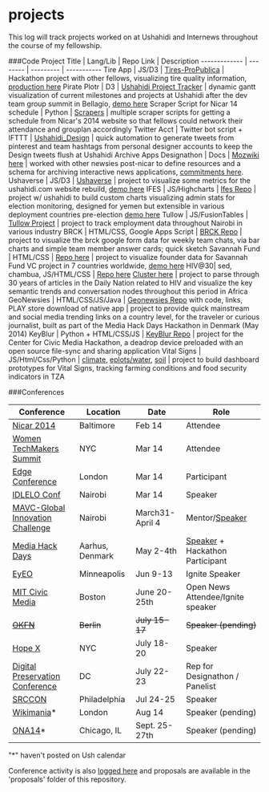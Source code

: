 projects
========
This log will track projects worked on at Ushahidi and Internews throughout the course of my fellowship.

###Code
Project Title | Lang/Lib | Repo Link | Description
------------- | -------- | --------- | -----------
Tire App | JS/D3  | [Tires-ProPublica](https://github.com/mozilla/opennews-onboarding) | Hackathon project with other fellows, visualizing tire quality information, [production here](http://projects.propublica.org/tires/)
Pirate Plotr | D3 | [Ushahidi Project Tracker](https://github.com/auremoser/pirateplotr) | dynamic gantt visualization of current milestones and projects at Ushahidi after the dev team group summit in Bellagio, [demo here](http://auremoser.github.io/pirateplotr/)
Scraper Script for Nicar 14 schedule | Python | [Scrapers](https://github.com/auremoser/scrapers/tree/master/nicar_2014) | multiple scraper scripts for getting a schedule from Nicar's 2014 website so that fellows could network their attendance and grouplan accordingly
Twitter Acct | Twitter bot script + IFTTT | [Ushahidi_Design](https://twitter.com/Ushahidi_Design) | quick automation to generate tweets from pinterest and team hashtags from personal designer accounts to keep the Design tweets flush at Ushahidi
Archive Apps Designathon | Docs | [Mozwiki here](https://wiki.mozilla.org/OpenNews/hackdays/archive) | worked with other newsies post-nicar to define resources and a schema for archiving interactive news applications, [commitments here](https://wiki.mozilla.org/OpenNews/hackdays/archive#Commitments).
Ushaverse | JS/D3 | [Ushaverse](https://github.com/auremoser/ushaverse) | project to visualize some metrics for the ushahidi.com website rebuild, [demo here](http://ushahidi-auremoser.dotcloud.com/#)
IFES | JS/Highcharts | [Ifes Repo](https://github.com/auremoser/ifes) | project w/ ushahidi to build custom charts visualizing admin stats for election monitoring, designed for yemen but extensible in various deployment countries pre-election [demo here](http://auremoser.github.io/ifes/)
Tullow | JS/FusionTables | [Tullow Project](https://github.com/auremoser/fellowship/tree/master/projects/%5BIN%5DTullow) | project to track employment data throughout Nairobi in various industry
BRCK | HTML/CSS, Google Apps Script | [BRCK Repo](https://github.com/auremoser/brck) | project to visualize the brck google form data for weekly team chats, via bar charts and simple team member answer cards; quick sketch
Savannah Fund | HTML/CSS | [Repo here](https://github.com/auremoser/savannah) | project to visualize founder data for Savannah Fund VC project in 7 countries worldwide, [demo here](http://auremoser.github.io/savannah/)
HIV@30| sed, chambua, JS/HTML/CSS | [Repo here](https://github.com/internews-ke/hiv-30) [Cluster here](https://github.com/auremoser/hiv-30_cluster) |  project to parse through 30 years of articles in the Daily Nation related to HIV and visualize the key semantic trends and conversation nodes throughout this period in Africa
GeoNewsies | HTML/CSS/JS/Java | [Geonewsies Repo](https://github.com/auremoser/geonewsies/) with code, links, PLAY store download of native app | project to provide quick mainstream and social media trending links on a country level, for the traveler or curious journalist, built as part of the Media Hack Days Hackathon in Denmark (May 2014)
KeyBlur | Python + HTML/CSS/JS | [KeyBlur Repo](https://github.com/mozilla/keyblur) | project for the Center for Civic Media Hackathon, a deadrop device preloaded with an open source file-sync and sharing application
Vital Signs | JS/Html/Css/Python | [climate](https://github.com/auremoser/VitalSigns-climate), [eplots/water](https://github.com/auremoser/VitalSigns-eplots), [soil](https://github.com/auremoser/VitalSigns-soil) | project to build dashboard prototypes for Vital Signs, tracking farming conditions and food security indicators in TZA




###Conferences

Conference | Location | Date | Role
---------- | -------- | ---- | -----
[Nicar 2014](https://ire.org/conferences/nicar-2014/) | Baltimore  | Feb 14 | Attendee
[Women TechMakers Summit](http://womentechmakers.com/) | NYC | Mar 14 | Attendee
[Edge Conference](http://edgeconf.com/2014-london) | London | Mar 14 | Participant
[IDLELO Conf](http://www.idlelo.net/) | Nairobi | Mar 14 | Speaker
[MAVC-Global Innovation Challenge](http://www.makingallvoicescount.org/news/innovation-in-action/) | Nairobi | March31-April 4 | Mentor/[Speaker](http://auremoser.github.io/mavc/)
[Media Hack Days](http://www.mediahackdays.com/) | Aarhus, Denmark | May 2-4th | [Speaker](https://github.com/auremoser/mhd) + Hackathon Participant
[EyEO](http://eyeofestival.com/) | Minneapolis | Jun 9-13 | Ignite Speaker
[MIT Civic Media](http://civic.mit.edu/) | Boston | June 20-25th | Open News Attendee/Ignite speaker
~~[OKFN](http://2014.okfestival.org/)~~ | ~~Berlin~~ | ~~July 15-17~~ | ~~Speaker (pending)~~
[Hope X](http://www.hope.net/) | NYC | July 18-20 | Speaker
[Digital Preservation Conference](http://blogs.loc.gov/digitalpreservation/2014/02/call-for-proposals-digital-preservation-2014/) | DC | July 22-23 | Rep for Designathon / Panelist
[SRCCON](http://srccon.org/) | Philadelphia | Jul 24-25 | Speaker
[Wikimania](https://wikimania2014.wikimedia.org/wiki/Main_Page)* | London | Aug 14 | Speaker (pending)
[ONA14](http://ona14.journalists.org/suggestion-box/faq/)* | Chicago, IL | Sept. 25-27th | Speaker (pending)

"*" haven't posted on Ush calendar


Conference activity is also [logged here](https://docs.google.com/spreadsheet/ccc?key=0AuDay9KcwU4YdGdqakNLRGlad1VzVVh0dW5GZHBqbkE&usp=sharing) and proposals are available in the 'proposals' folder of this repository.